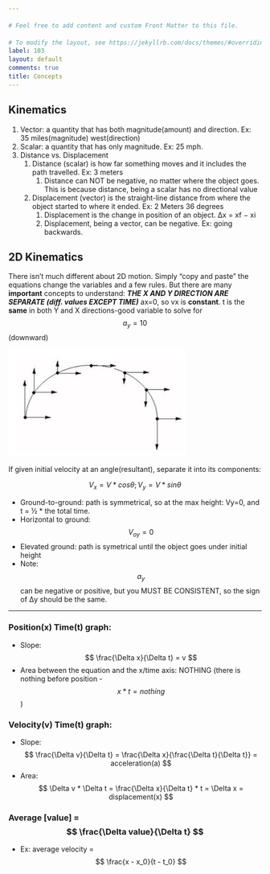 ```yaml
---

# Feel free to add content and custom Front Matter to this file.

# To modify the layout, see https://jekyllrb.com/docs/themes/#overriding-theme-defaults
label: 103
layout: default
comments: true
title: Concepts
---
```

## Kinematics

1. Vector: a quantity that has both magnitude(amount) and direction. Ex: 35 miles(magnitude) west(direction)
2. Scalar: a quantity that has only magnitude. Ex: 25 mph.
3. Distance vs. Displacement 
    1. Distance (scalar) is how far something moves and it includes the path travelled. Ex: 3 meters
        1. Distance can NOT be negative, no matter where the object goes. This is because distance, being a scalar has no directional value
    2. Displacement (vector) is the straight-line distance from where the object started to where it ended. Ex: 2 Meters 36 degrees
        1. Displacement is the change in position of an object. Δx = xf − xi
        2. Displacement, being a vector, can be negative. Ex: going backwards.


## 2D Kinematics
There isn’t much different about 2D motion. Simply “copy and paste” the equations change the variables and a few rules. But there are many **important** concepts to understand: 
***THE X AND Y DIRECTION ARE SEPARATE (diff. values EXCEPT TIME)***
ax=0, so vx is **constant**.
t is the **same** in both Y and X directions-good variable to solve for
$$ a_y = 10 $$ (downward)

![projectile-motion-diagram](/assets/projmot.png)

If given initial velocity at an angle(resultant), separate it into its components: 
    
$$ V_x = V*cosθ ; V_y = V*sinθ $$


- Ground-to-ground: path is symmetrical, so at the max height: Vy=0, and t = ½ * the total time.
- Horizontal to ground: $$ V_{oy} = 0 $$
- Elevated ground: path is symetrical until the object goes under initial height
- Note: $$ a_y $$ can be negative or positive, but you MUST BE CONSISTENT, so the sign of Δy should be the same.

---
### Position(x) Time(t) graph: 
- Slope: $$ \frac{\Delta x}{\Delta t} = v $$
- Area between the equation and the x/time axis: NOTHING (there is nothing before position - $$ x*t=nothing $$)
### Velocity(v) Time(t) graph:
- Slope: $$ \frac{\Delta v}{\Delta t} = \frac{\Delta x}{\frac{\Delta t}{\Delta t}} = acceleration(a) $$
- Area: $$ \Delta v * \Delta t = \frac{\Delta x}{\Delta t} * t = \Delta x = displacement(x) $$
### Average [value] = $$ \frac{\Delta value}{\Delta t} $$
- Ex: average velocity = $$ \frac{x - x_0}{t - t_0} $$

